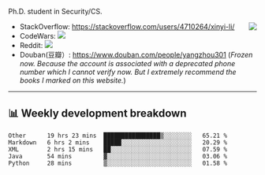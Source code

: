 Ph.D. student in Security/CS.

<img align="right" src="https://github-readme-stats.vercel.app/api?username=li-xin-yi&count_private=true&show_icons=true&hide_title=true&theme=tokyonight" />

- StackOverflow: https://stackoverflow.com/users/4710264/xinyi-li/
- CodeWars: [![](https://www.codewars.com/users/xy-li/badges/micro)](https://www.codewars.com/users/xy-li/)
- Reddit: [![](https://img.shields.io/reddit/user-karma/combined/xy-li?style=social)](https://www.reddit.com/user/xy-li/)
- Douban(豆瓣）: https://www.douban.com/people/yangzhou301  (*Frozen now. Because the account is associated with a deprecated phone number which I cannot verify now. But I extremely recommend the books I marked on this website.*)

---

## 📊 Weekly development breakdown

<!--START_SECTION:waka-->
```text
Other      19 hrs 23 mins  ████████████████▒░░░░░░░░   65.21 % 
Markdown   6 hrs 2 mins    █████░░░░░░░░░░░░░░░░░░░░   20.29 % 
XML        2 hrs 15 mins   ██░░░░░░░░░░░░░░░░░░░░░░░   07.59 % 
Java       54 mins         ▓░░░░░░░░░░░░░░░░░░░░░░░░   03.06 % 
Python     28 mins         ▒░░░░░░░░░░░░░░░░░░░░░░░░   01.58 % 
```
<!--END_SECTION:waka-->
